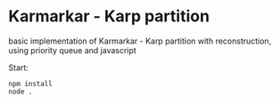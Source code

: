 # Karmarkar - Karp partition

basic implementation of Karmarkar - Karp partition with reconstruction, using priority queue and javascript


Start:

```
npm install
node .
```
